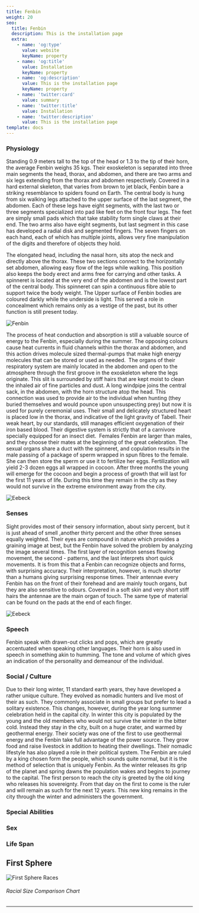 ```yaml
---
title: Fenbin
weight: 20
seo:
  title: Fenbin
  description: This is the installation page
  extra:
    - name: 'og:type'
      value: website
      keyName: property
    - name: 'og:title'
      value: Installation
      keyName: property
    - name: 'og:description'
      value: This is the installation page
      keyName: property
    - name: 'twitter:card'
      value: summary
    - name: 'twitter:title'
      value: Installation
    - name: 'twitter:description'
      value: This is the installation page
template: docs
---
```


### Physiology
Standing 0.9 meters tall to the top of the head or 1.3 to the tip of their horn, the average Fenbin weighs 35 kgs. Their exoskeleton is separated into three main segments the head, thorax, and abdomen, and there are two arms and six legs extending from the thorax and abdomen respectively. Covered in a hard external skeleton, that varies from brown to jet black, Fenbin bare a striking resemblance to spiders found on Earth. The central body is hung from six walking legs attached to the upper surface of the last segment, the abdomen. Each of these legs have eight segments, with the last two or three segments specialized into pad like feet on the front four legs. The feet are simply small pads which that take stability form single claws at their end. The two arms also have eight segments, but last segment in this case has developed a radial disk and segmented fingers. The seven fingers on each hand, each of which has multiple joints, allows very fine manipulation of the digits and therefore of objects they hold.</p>
The elongated head, including the nasal horn, sits atop the neck and directly above the thorax. These two sections connect to the horizontally set abdomen, allowing easy flow of the legs while walking. This position also keeps the body erect and arms free for carrying and other tasks. A spinneret is located at the very end of the abdomen and is the lowest part of the central body. This spinneret can spin a continuous fibre able to support twice the body weight. The Upper surface of Fenbin bodies are coloured darkly while the underside is light. This served a role in concealment which remains only as a vestige of the past, but its other function is still present today. </p>

![Fenbin](/images/Fenbin_grey.jpg)</p>

The process of heat conduction and absorption is still a valuable source of energy to the Fenbin, especially during the summer. The opposing colours cause heat currents in fluid channels within the thorax and abdomen, and this action drives molecule sized thermal-pumps that make high energy molecules that can be stored or used as needed. 
The organs of their respiratory system are mainly located in the abdomen and open to the atmosphere through the first groove in
the exoskeleton where the legs originate. This slit is surrounded by stiff hairs that are kept moist to clean the inhaled air of fine particles and dust. A long windpipe joins the central sack, in the abdomen, with the horn structure atop the head. This connection was used to provide air to the individual when hunting (they buried themselves and would pounce upon unsuspecting prey) but now it is used for purely ceremonial uses. Their small and delicately structured heart is placed low in the thorax, and indicative of the light gravity of Tabell. Their weak heart, by our standards, still manages efficient oxygenation of their iron based blood. Their digestive system is strictly that of a carnivore specially equipped for an insect diet. 
Females Fenbin are larger than males, and they choose their mates at the beginning of the great celebration. The sexual organs share a duct with the spinneret, and copulation results in the male passing of a package of sperm wrapped in spun fibres to the female. She can then store the sperm or use it to fertilize her eggs. Fertilization will yield 2-3 dozen eggs all wrapped in cocoon. After three months the young will emerge for the cocoon and begin a process of growth that will last for the first 11 years of life. During this time they remain in the city as they would not survive in the extreme environment away from the city.

![Eebeck](/images/Fenbin_bw.jpg)</p>

### Senses
Sight provides most of their sensory information, about sixty percent, but it is just ahead of smell ,another thirty percent and the other three senses equally weighted. Their eyes are compound in nature which provides a graining image at best, but the Fenbin have solved the problem by analyzing the image several times. The first layer of recognition senses flowing movement, the second - patterns, and the last interprets short quick movements. It is from this that a Fenbin can recognize objects and forms, with surprising accuracy. Their interpretation, however, is much shorter than a humans giving surprising response times. Their antennae every Fenbin has on the front of their forehead and are mainly touch organs, but they are also sensitive to odours. Covered in a soft skin and very short stiff hairs the antennae are the main organ of touch. The same type of material can be found on the pads at the end of each finger.

![Eebeck](/images/FenbinAnatomical.jpg)</p>

### Speech
Fenbin speak with drawn-out clicks and pops, which are greatly accentuated when speaking other languages. Their horn is also used in speech in something akin to humming. The tone and volume of which gives an indication of the personality and demeanour of the individual.

### Social / Culture
Due to their long winter, 11 standard earth years, they have developed a rather unique culture. They evolved as nomadic hunters and live most of their as such. They commonly associate in small groups but prefer to lead a solitary existence. This changes, however, during the year long summer celebration held in the capital city. In winter this city is populated by the young and the old members who would not  survive the winter in the bitter cold. Instead they stay  in the city, built on a huge crater, and warmed by geothermal energy. Their society was one of the first to use geothermal energy and the Fenbin take full advantage of the power source. They grow food and raise livestock in addition to heating their dwellings. Their nomadic lifestyle has also played a role in their political system. The Fenbin are ruled by a king chosen form the people, which sounds quite normal, but it is the method of selection that is uniquely Fenbin. As the winter releases its grip of the planet and spring dawns the population wakes and begins to journey to the capital. The first person to reach the city is greeted by the old king who releases his sovereignty. From that day on the first to come is the ruler and will remain as such for the next 12 years. This new king remains in the city through the winter and administers the government.

### Special Abilities

### Sex

### Life Span

## First Sphere
![First Sphere Races](/images/RacesSizeChart-01small.png)</p>
###### Racial Size Comparison Chart
---
